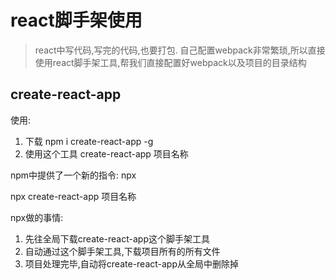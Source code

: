 # react脚手架使用

>react中写代码,写完的代码,也要打包. 自己配置webpack非常繁琐,所以直接使用react脚手架工具,帮我们直接配置好webpack以及项目的目录结构 

## create-react-app 

使用: 

1. 下载  npm i create-react-app -g
2. 使用这个工具  create-react-app 项目名称 



 npm中提供了一个新的指令: npx 

npx create-react-app 项目名称 

npx做的事情: 

1. 先往全局下载create-react-app这个脚手架工具
2. 自动通过这个脚手架工具,下载项目所有的所有文件 
3. 项目处理完毕,自动将create-react-app从全局中删除掉



